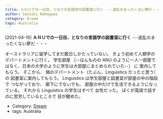 ```yaml
---
title: ＡＮＵでの一日目、となりの言語学の図書室に行く ---波乱のまったくない夢だ・・・
author: Satoshi Nakagawa
category: Dream
tags: Australia
---
```


[2021-04-16] **ＡＮＵでの一日目、となりの言語学の図書室に行く**  ---波乱のまったくない夢だ・・・

 オーストラリアに留学してまだ数日しかたっていない。
きょう初めて人類学のデパートメントに行く。
学生部屋 ［--ほんものの ANU のように一人一部屋ではなく、日本の大学のように学生は大部屋にまとめられていた--］ に
案内してもらう。
そこから、
隣のデパートメント（たぶん、Linguistics だったと思う）の
図書室に案内してもらう。
Linguistics は学生部屋と図書室が部屋の中の階段で
つながっており、
廊下にでないでも、
部屋の中だけで生活できるようになっている。
それから Linguistics の学生はすべて
女性だった。
ぼくが英語で話すのに苦労しているところで
目が醒めた。

- Category: [Dream](https://merapano.github.io/categories.html#Dream)
- tags: Australia
